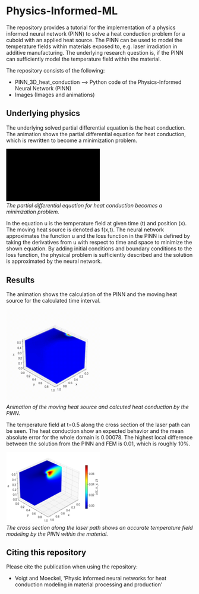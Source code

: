 # Physics-Informed-ML
The repository provides a tutorial for the implementation of a physics informed neural network (PINN) to solve a heat conduction problem for a cuboid with an applied heat source. The PINN can be used to model the temperature fields within materials exposed to, e.g. laser irradiation in additive manufacturing. The underlying research question is, if the PINN can sufficiently model the temperature field within the material. 

The repository consists of the following:
- PINN_3D_heat_conduction --> Python code of the Physics-Informed Neural Network (PINN)
- Images (Images and animations)

## Underlying physics
The underlying solved partial differential equation is the heat conduction. The animation shows the partial differential equation for heat conduction, which is rewritten to become a minimization problem.
<p>
  <img src='Images/Video_manim_PDE_Heat.gif' width=50% height=50% />
  <br>
  <em>The partial differential equation for heat conduction becomes a minimzation problem.</em>
</p>
In the equation u is the temperature field at given time (t) and position (x). The moving heat source is denoted as f(x,t). 
The neural network approximates the function u and the loss function in the PINN is defined by taking the derivatives from u with respect to time and space to minimize the shown equation. By adding initial conditions and boundary conditions to the loss function, the physical problem is sufficiently described and the solution is approximated by the neural network. 

## Results
The animation shows the calculation of the PINN and the moving heat source for the calculated time interval. 
<p>
  <img src='Images/Video_3D.gif' width=50% height=50% />
  <br>
  <em>Animation of the moving heat source and calcuted heat conduction by the PINN.</em>
</p>
The temperature field at t=0.5 along the cross section of the laser path can be seen. The heat conduction show an expected behavior and the mean absolute error for the whole domain is 0.00078. The highest local difference between the solution from the PINN and FEM is 0.01, which is roughly 10%. 
<p>
  <img src='Images/PINN_simulation_cross_section.png' width=50% height=50% />
  <br>
  <em>The cross section along the laser path shows an accurate temperature field modeling by the PINN within the material.</em>
</p>

## Citing this repository
Please cite the publication when using the repository:
- Voigt and Moeckel, 'Physic informed neural networks for heat conduction modeling in material processing and production'


